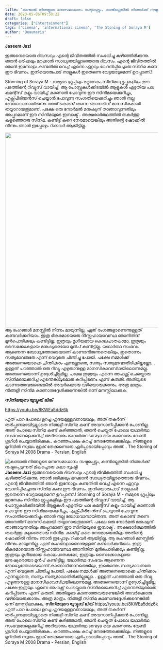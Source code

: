 ```yaml
---
title: "കണ്ടാൽ നിങ്ങളുടെ മനഃസമാധാനം നഷ്ടപ്പെട്ടും, കണ്ടില്ലെങ്കിൽ നിങ്ങൾക്ക് നഷ്ടപ്പെടുന്നത് മികച്ചൊരു കലാ സൃഷ്ടി"
date: 2023-05-06T09:58:22
draft: false
categories: ["Entertainment"]
tags: ['cinema', 'international cinema', 'The Stoning of Soraya M']
author: "Beaumaris"
---
```


<strong>Jaseem Jazi</strong>

ഇങ്ങനെയൊരു ദിവസവും എന്റെ ജീവിതത്തിൽ സംഭവിച്ചു കഴിഞ്ഞിരിക്കുന്നു. ഞാൻ ഒരിക്കലും മറക്കാൻ സാധ്യതയില്ലാത്തൊരു ദിവസം. എന്റെ ജീവിതത്തിൽ ഞാൻ ഇന്നോളം കണ്ടതിൽ വെച്ച് എന്നെ ഏറ്റവും വേദനിപ്പിച്ചൊരു സിനിമ കണ്ട ഈ ദിവസം. ഇനിയൊരുപാട് നാളുകൾ ഇതെന്നെ വേട്ടയാടുമെന്ന് ഉറപ്പാണ്.!

Stonning of Soraya M - നമ്മുടെ ഗ്രുപ്പിലും മറ്റനേകം സിനിമാ ഗ്രൂപ്പുകളിലും ഈ പടത്തിന്റെ റിവ്യൂസ് വായിച്ച്, ആ പോസ്റ്റുകൾക്കിടയിൽ ആളുകൾ എഴുതിയ പല കമന്റ്സ് കളും വായിച്ച് കാണാൻ പോവുന്ന ഈ സിനിമയെക്കുറിച്ചും, എക്സ്പീരിയൻസ് ചെയ്യാൻ പോവുന്ന സംഗതിയെക്കുറിച്ചും ഞാൻ നല്ല ബോധവാനായിരുന്നു. അത് കൊണ്ട് തന്നെ ഞാനതിന് മാനസികമായി തയ്യാറായതുമാണ്. പക്ഷേ ഒരു നോർമൽ മനുഷ്യന് താങ്ങാവുന്നതിലും അപ്പുറമാണ് ഈ സിനിമയുടെ ഇമ്പാക്ട് . അക്ഷരാർത്ഥത്തിൽ തകർത്തു കളഞ്ഞൊരു സിനിമ. കണ്ടിട്ട് കുറെ നേരമായെങ്കിലും അതിന്റെ ഷോക്കിൽ നിന്നും ഞാൻ ഇപ്പോഴും റിക്കവർ ആയിട്ടില്ല.

<a href="https://cdn.boolokam.com/articles/2023/05/ddq.jpg"><img class="size-large wp-image-394610 aligncenter" src="https://cdn.boolokam.com/articles/2023/05/ddq-1024x819.jpg" alt="" width="800" height="640" /></a>ആ രംഗങ്ങൾ മനസ്സിൽ നിന്നും മായുന്നില്ല. ഏത് രംഗങ്ങളാണെന്നുള്ളത് കണ്ടവർക്കറിയാം. ഇത്ര ഭീകരമായൊരു നിസ്സഹായാവസ്ഥ ഞാനിതിന് മുൻപൊരിക്കലും കണ്ടിട്ടില്ല. ഇത്രയും മൃഗീയമായ കൊലപാതകമോ, ഇത്രയും സൈക്കോകളായ മനുഷ്യരെയോ മുൻപ് കണ്ടിട്ടില്ല. യഥാർത്ഥ സംഭവം ആണെന്ന ബോധ്യത്തോടെയാണ് കാണാനിരുന്നതെങ്കിലും, ഇതൊന്നും സത്യമാവരുതേ എന്ന് വെറുതെ ചിന്തിച്ചു പോയി. പക്ഷേ നമ്മൾക്ക് അങ്ങനെയൊക്കെ ചിന്തിക്കാം എന്നല്ലാതെ, സത്യം സത്യമാവാതിരിക്കില്ലല്ലോ.
.
ഉള്ളത് പറഞ്ഞാൽ ഒരു റിവ്യൂ എഴുതാനുള്ള മാനസികാവസ്‌ഥയിലൊന്നുമല്ല. അങ്ങനെയൊന്ന് ഉദ്ദേശിച്ചിട്ടുമില്ല. പക്ഷേ ഇത്രയും എന്നെ അഫക്റ്റ് ചെയ്തൊരു സിനിമയെക്കുറിച്ച് എന്തെങ്കിലുമൊരു കുറിപ്പിടണം എന്ന് കരുതി. അതിലൂടെ കാണാത്തവരുണ്ടെങ്കിൽ അവർക്കൊരു വഴിയൊരുക്കാനും. അത്ര മാത്രം. നിങ്ങളീ സിനിമ കാണാനുദ്ദേശിക്കുന്നെങ്കിൽ ഒന്ന് മനസ്സിലാക്കുക.

<strong>സിനിമയുടെ യൂട്യൂബ് ലിങ്ക് </strong>

https://youtu.be/8KWEa5ddz6k

ഏത് പാറ പോലെ ഉറച്ച ഹൃദയമുള്ളവനായാലും, അത് തകർന്ന് തരിപ്പണമായിട്ടല്ലാതെ നിങ്ങളീ സിനിമ കണ്ട് അവസാനിപ്പിക്കാൻ പോണില്ല. അത് പോലെ സിനിമ കണ്ട് കഴിഞ്ഞാൽ, ഞാൻ ചെയ്തത് പോലെ യഥാർത്ഥ സംഭവങ്ങളെക്കുറിച്ച് അറിയാനും യഥാർത്ഥ soraya യെ കാണാനും വേണ്ടി ഗൂഗിൾ ചെയ്യാതിരിക്കുക.. കുറഞ്ഞപക്ഷം കുറച്ച് നേരത്തേക്കെങ്കിലും. നിങ്ങളുടെ മുറിവിൽ സ്വയം മുളക് തേക്കുന്നൊരു ഏർപ്പാടായിപ്പോവും അത്.
.
The Stoning of Soraya M 2008
Drama - Persian, English


![കണ്ടാൽ നിങ്ങളുടെ മനഃസമാധാനം നഷ്ടപ്പെട്ടും, കണ്ടില്ലെങ്കിൽ നിങ്ങൾക്ക് നഷ്ടപ്പെടുന്നത് മികച്ചൊരു കലാ സൃഷ്ടി](https://cdn.boolokam.com/articles/2023/05/ddq-1024x819.jpg)**Jaseem Jazi** ഇങ്ങനെയൊരു ദിവസവും എന്റെ ജീവിതത്തിൽ സംഭവിച്ചു കഴിഞ്ഞിരിക്കുന്നു. ഞാൻ ഒരിക്കലും മറക്കാൻ സാധ്യതയില്ലാത്തൊരു ദിവസം. എന്റെ ജീവിതത്തിൽ ഞാൻ ഇന്നോളം കണ്ടതിൽ വെച്ച് എന്നെ ഏറ്റവും വേദനിപ്പിച്ചൊരു സിനിമ കണ്ട ഈ ദിവസം. ഇനിയൊരുപാട് നാളുകൾ ഇതെന്നെ വേട്ടയാടുമെന്ന് ഉറപ്പാണ്.! Stonning of Soraya M - നമ്മുടെ ഗ്രുപ്പിലും മറ്റനേകം സിനിമാ ഗ്രൂപ്പുകളിലും ഈ പടത്തിന്റെ റിവ്യൂസ് വായിച്ച്, ആ പോസ്റ്റുകൾക്കിടയിൽ ആളുകൾ എഴുതിയ പല കമന്റ്സ് കളും വായിച്ച് കാണാൻ പോവുന്ന ഈ സിനിമയെക്കുറിച്ചും, എക്സ്പീരിയൻസ് ചെയ്യാൻ പോവുന്ന സംഗതിയെക്കുറിച്ചും ഞാൻ നല്ല ബോധവാനായിരുന്നു. അത് കൊണ്ട് തന്നെ ഞാനതിന് മാനസികമായി തയ്യാറായതുമാണ്. പക്ഷേ ഒരു നോർമൽ മനുഷ്യന് താങ്ങാവുന്നതിലും അപ്പുറമാണ് ഈ സിനിമയുടെ ഇമ്പാക്ട് . അക്ഷരാർത്ഥത്തിൽ തകർത്തു കളഞ്ഞൊരു സിനിമ. കണ്ടിട്ട് കുറെ നേരമായെങ്കിലും അതിന്റെ ഷോക്കിൽ നിന്നും ഞാൻ ഇപ്പോഴും റിക്കവർ ആയിട്ടില്ല. [](https://cdn.boolokam.com/articles/2023/05/ddq.jpg)ആ രംഗങ്ങൾ മനസ്സിൽ നിന്നും മായുന്നില്ല. ഏത് രംഗങ്ങളാണെന്നുള്ളത് കണ്ടവർക്കറിയാം. ഇത്ര ഭീകരമായൊരു നിസ്സഹായാവസ്ഥ ഞാനിതിന് മുൻപൊരിക്കലും കണ്ടിട്ടില്ല. ഇത്രയും മൃഗീയമായ കൊലപാതകമോ, ഇത്രയും സൈക്കോകളായ മനുഷ്യരെയോ മുൻപ് കണ്ടിട്ടില്ല. യഥാർത്ഥ സംഭവം ആണെന്ന ബോധ്യത്തോടെയാണ് കാണാനിരുന്നതെങ്കിലും, ഇതൊന്നും സത്യമാവരുതേ എന്ന് വെറുതെ ചിന്തിച്ചു പോയി. പക്ഷേ നമ്മൾക്ക് അങ്ങനെയൊക്കെ ചിന്തിക്കാം എന്നല്ലാതെ, സത്യം സത്യമാവാതിരിക്കില്ലല്ലോ. . ഉള്ളത് പറഞ്ഞാൽ ഒരു റിവ്യൂ എഴുതാനുള്ള മാനസികാവസ്‌ഥയിലൊന്നുമല്ല. അങ്ങനെയൊന്ന് ഉദ്ദേശിച്ചിട്ടുമില്ല. പക്ഷേ ഇത്രയും എന്നെ അഫക്റ്റ് ചെയ്തൊരു സിനിമയെക്കുറിച്ച് എന്തെങ്കിലുമൊരു കുറിപ്പിടണം എന്ന് കരുതി. അതിലൂടെ കാണാത്തവരുണ്ടെങ്കിൽ അവർക്കൊരു വഴിയൊരുക്കാനും. അത്ര മാത്രം. നിങ്ങളീ സിനിമ കാണാനുദ്ദേശിക്കുന്നെങ്കിൽ ഒന്ന് മനസ്സിലാക്കുക. **സിനിമയുടെ യൂട്യൂബ് ലിങ്ക്** https://youtu.be/8KWEa5ddz6k ഏത് പാറ പോലെ ഉറച്ച ഹൃദയമുള്ളവനായാലും, അത് തകർന്ന് തരിപ്പണമായിട്ടല്ലാതെ നിങ്ങളീ സിനിമ കണ്ട് അവസാനിപ്പിക്കാൻ പോണില്ല. അത് പോലെ സിനിമ കണ്ട് കഴിഞ്ഞാൽ, ഞാൻ ചെയ്തത് പോലെ യഥാർത്ഥ സംഭവങ്ങളെക്കുറിച്ച് അറിയാനും യഥാർത്ഥ soraya യെ കാണാനും വേണ്ടി ഗൂഗിൾ ചെയ്യാതിരിക്കുക.. കുറഞ്ഞപക്ഷം കുറച്ച് നേരത്തേക്കെങ്കിലും. നിങ്ങളുടെ മുറിവിൽ സ്വയം മുളക് തേക്കുന്നൊരു ഏർപ്പാടായിപ്പോവും അത്. . The Stoning of Soraya M 2008 Drama - Persian, English
